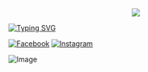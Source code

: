 ## <h3 align="center">

  <p align="center"><img src="https://img.shields.io/badge/WELCOME%20TO -SARDAR RDX BOT-green?colorA=%23ff0000&colorB=%23017e40&style=flat-square">  

</h3>

[![Typing SVG](https://readme-typing-svg.herokuapp.com?font=Neuton&font-weight=bold&size=20&color=FFFF00&background=FF0000&center=true&vCenter=true&width=400&height=60&lines=HELLO+FRIENDS+I'M+FADEBAZ+SARDAR+RDX+😈+🤞;RDX+PROJECT+SARDAR;RDX+FCA+BOT;THANKYOU+FOR+USING+RDX+PROJECT&border=20px+solid+000000&speed=100)](https://git.io/typing-svg)

[![Facebook](https://img.shields.io/badge/Facebook-green?style=for-the-badge&logo=facebook)](https://www.facebook.com/profile.php?id=100009012838085)
[![Instagram](https://img.shields.io/badge/Instagram-purple?style=for-the-badge&logo=instagram)](😃)

![Image](https://i.imgur.com/yr1YUuj.jpeg)
